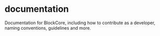 # documentation
Documentation for BlockCore, including how to contribute as a developer, naming conventions, guidelines and more.
